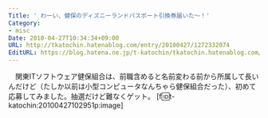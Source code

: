 ```yaml
---
Title: ' わーい、健保のディズニーランドパスポート引換券届いた〜！'
Category:
- misc
Date: 2010-04-27T10:34:34+09:00
URL: http://tkatochin.hatenablog.com/entry/20100427/1272332074
EditURL: https://blog.hatena.ne.jp/t-katochin/tkatochin.hatenablog.com/atom/entry/6653586347154753725
---
```


　関東ITソフトウェア健保組合は、前職含めると名前変わる前から所属して長いんだけど（たしか以前は小型コンピュータなんちゃら健保組合だった）、初めて応募してみました。抽選だけど難なくゲット。
[f:id:t-katochin:20100427102951p:image]
